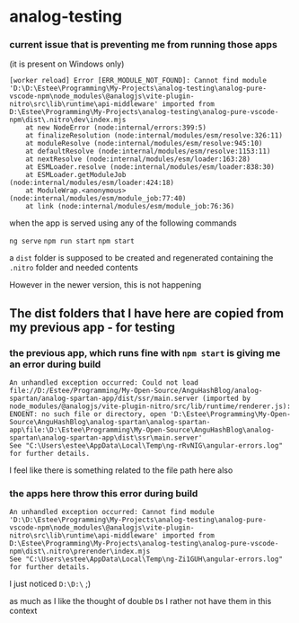 # analog-testing

### current issue that is preventing me from running those apps 

(it is present on Windows only)

```
[worker reload] Error [ERR_MODULE_NOT_FOUND]: Cannot find module 'D:\D:\Estee\Programming\My-Projects\analog-testing\analog-pure-vscode-npm\node_modules\@analogjs\vite-plugin-nitro\src\lib\runtime\api-middleware' imported from D:\Estee\Programming\My-Projects\analog-testing\analog-pure-vscode-npm\dist\.nitro\dev\index.mjs
    at new NodeError (node:internal/errors:399:5)
    at finalizeResolution (node:internal/modules/esm/resolve:326:11)        
    at moduleResolve (node:internal/modules/esm/resolve:945:10)
    at defaultResolve (node:internal/modules/esm/resolve:1153:11)
    at nextResolve (node:internal/modules/esm/loader:163:28)
    at ESMLoader.resolve (node:internal/modules/esm/loader:838:30)
    at ESMLoader.getModuleJob (node:internal/modules/esm/loader:424:18)     
    at ModuleWrap.<anonymous> (node:internal/modules/esm/module_job:77:40)  
    at link (node:internal/modules/esm/module_job:76:36)
```

when the app is served using any of the following commands

`ng serve`
`npm run start`
`npm start`

a `dist` folder is supposed to be created and regenerated containing the `.nitro` folder and needed contents

However in the newer version, this is not happening

## The dist folders that I have here are copied from my previous app - for testing

### the previous app, which runs fine with `npm start` is giving me an error during build

```
An unhandled exception occurred: Could not load file://D:/Estee/Programming/My-Open-Source/AnguHashBlog/analog-spartan/analog-spartan-app/dist/ssr/main.server (imported by node_modules/@analogjs/vite-plugin-nitro/src/lib/runtime/renderer.js): ENOENT: no such file or directory, open 'D:\Estee\Programming\My-Open-Source\AnguHashBlog\analog-spartan\analog-spartan-app\file:\D:\Estee\Programming\My-Open-Source\AnguHashBlog\analog-spartan\analog-spartan-app\dist\ssr\main.server'
See "C:\Users\estee\AppData\Local\Temp\ng-rRvNIG\angular-errors.log" for further details.
```

I feel like there is something related to the file path here also


### the apps here throw this error during build 

```
An unhandled exception occurred: Cannot find module 'D:\D:\Estee\Programming\My-Projects\analog-testing\analog-pure-vscode-npm\node_modules\@analogjs\vite-plugin-nitro\src\lib\runtime\api-middleware' imported from D:\Estee\Programming\My-Projects\analog-testing\analog-pure-vscode-npm\dist\.nitro\prerender\index.mjs
See "C:\Users\estee\AppData\Local\Temp\ng-Zi1GUH\angular-errors.log" for further details.
```

I just noticed `D:\D:\` ;)

as much as I like the thought of double `D`s I rather not have them in this context 

